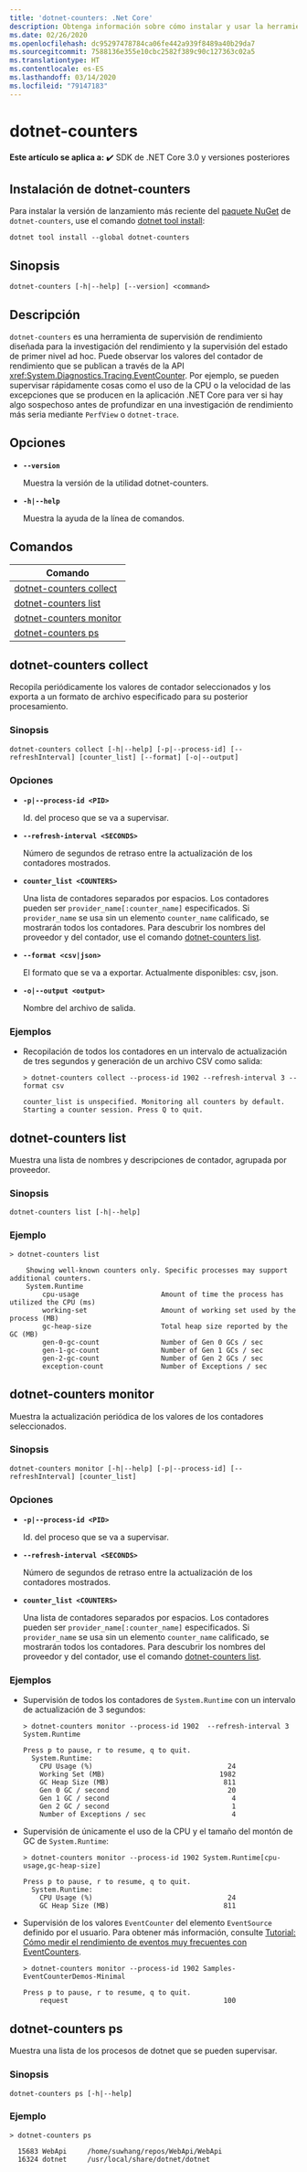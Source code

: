 ```yaml
---
title: 'dotnet-counters: .Net Core'
description: Obtenga información sobre cómo instalar y usar la herramienta de línea de comandos dotnet-counter.
ms.date: 02/26/2020
ms.openlocfilehash: dc95297478784ca06fe442a939f8489a40b29da7
ms.sourcegitcommit: 7588136e355e10cbc2582f389c90c127363c02a5
ms.translationtype: HT
ms.contentlocale: es-ES
ms.lasthandoff: 03/14/2020
ms.locfileid: "79147183"
---
```

# <a name="dotnet-counters"></a>dotnet-counters

**Este artículo se aplica a:** ✔️ SDK de .NET Core 3.0 y versiones posteriores

## <a name="install-dotnet-counters"></a>Instalación de dotnet-counters

Para instalar la versión de lanzamiento más reciente del [paquete NuGet](https://www.nuget.org/packages/dotnet-counters) de `dotnet-counters`, use el comando [dotnet tool install](../tools/dotnet-tool-install.md):

```dotnetcli
dotnet tool install --global dotnet-counters
```

## <a name="synopsis"></a>Sinopsis

```console
dotnet-counters [-h|--help] [--version] <command>
```

## <a name="description"></a>Descripción

`dotnet-counters` es una herramienta de supervisión de rendimiento diseñada para la investigación del rendimiento y la supervisión del estado de primer nivel ad hoc. Puede observar los valores del contador de rendimiento que se publican a través de la API <xref:System.Diagnostics.Tracing.EventCounter>. Por ejemplo, se pueden supervisar rápidamente cosas como el uso de la CPU o la velocidad de las excepciones que se producen en la aplicación .NET Core para ver si hay algo sospechoso antes de profundizar en una investigación de rendimiento más seria mediante `PerfView` o `dotnet-trace`.

## <a name="options"></a>Opciones

- **`--version`**

  Muestra la versión de la utilidad dotnet-counters.

- **`-h|--help`**

  Muestra la ayuda de la línea de comandos.

## <a name="commands"></a>Comandos

| Comando                                             |
| --------------------------------------------------- |
| [dotnet-counters collect](#dotnet-counters-collect) |
| [dotnet-counters list](#dotnet-counters-list)       |
| [dotnet-counters monitor](#dotnet-counters-monitor) |
| [dotnet-counters ps](#dotnet-counters-ps) |

## <a name="dotnet-counters-collect"></a>dotnet-counters collect

Recopila periódicamente los valores de contador seleccionados y los exporta a un formato de archivo especificado para su posterior procesamiento.

### <a name="synopsis"></a>Sinopsis

```console
dotnet-counters collect [-h|--help] [-p|--process-id] [--refreshInterval] [counter_list] [--format] [-o|--output]
```

### <a name="options"></a>Opciones

- **`-p|--process-id <PID>`**

  Id. del proceso que se va a supervisar.

- **`--refresh-interval <SECONDS>`**

  Número de segundos de retraso entre la actualización de los contadores mostrados.

- **`counter_list <COUNTERS>`**

  Una lista de contadores separados por espacios. Los contadores pueden ser `provider_name[:counter_name]` especificados. Si `provider_name` se usa sin un elemento `counter_name` calificado, se mostrarán todos los contadores. Para descubrir los nombres del proveedor y del contador, use el comando [dotnet-counters list](#dotnet-counters-list).

- **`--format <csv|json>`**

  El formato que se va a exportar. Actualmente disponibles: csv, json.

- **`-o|--output <output>`**

  Nombre del archivo de salida.

### <a name="examples"></a>Ejemplos

- Recopilación de todos los contadores en un intervalo de actualización de tres segundos y generación de un archivo CSV como salida:

  ```console
  > dotnet-counters collect --process-id 1902 --refresh-interval 3 --format csv

  counter_list is unspecified. Monitoring all counters by default.
  Starting a counter session. Press Q to quit.
  ```

## <a name="dotnet-counters-list"></a>dotnet-counters list

Muestra una lista de nombres y descripciones de contador, agrupada por proveedor.

### <a name="synopsis"></a>Sinopsis

```console
dotnet-counters list [-h|--help]
```

### <a name="example"></a>Ejemplo

```console
> dotnet-counters list

    Showing well-known counters only. Specific processes may support additional counters.
    System.Runtime
        cpu-usage                    Amount of time the process has utilized the CPU (ms)
        working-set                  Amount of working set used by the process (MB)
        gc-heap-size                 Total heap size reported by the GC (MB)
        gen-0-gc-count               Number of Gen 0 GCs / sec
        gen-1-gc-count               Number of Gen 1 GCs / sec
        gen-2-gc-count               Number of Gen 2 GCs / sec
        exception-count              Number of Exceptions / sec
```

## <a name="dotnet-counters-monitor"></a>dotnet-counters monitor

Muestra la actualización periódica de los valores de los contadores seleccionados.

### <a name="synopsis"></a>Sinopsis

```console
dotnet-counters monitor [-h|--help] [-p|--process-id] [--refreshInterval] [counter_list]
```

### <a name="options"></a>Opciones

- **`-p|--process-id <PID>`**

  Id. del proceso que se va a supervisar.

- **`--refresh-interval <SECONDS>`**

  Número de segundos de retraso entre la actualización de los contadores mostrados.

- **`counter_list <COUNTERS>`**

  Una lista de contadores separados por espacios. Los contadores pueden ser `provider_name[:counter_name]` especificados. Si `provider_name` se usa sin un elemento `counter_name` calificado, se mostrarán todos los contadores. Para descubrir los nombres del proveedor y del contador, use el comando [dotnet-counters list](#dotnet-counters-list).

### <a name="examples"></a>Ejemplos

- Supervisión de todos los contadores de `System.Runtime` con un intervalo de actualización de 3 segundos:

  ```console
  > dotnet-counters monitor --process-id 1902  --refresh-interval 3 System.Runtime

  Press p to pause, r to resume, q to quit.
    System.Runtime:
      CPU Usage (%)                                 24
      Working Set (MB)                            1982
      GC Heap Size (MB)                            811
      Gen 0 GC / second                             20
      Gen 1 GC / second                              4
      Gen 2 GC / second                              1
      Number of Exceptions / sec                     4
  ```

- Supervisión de únicamente el uso de la CPU y el tamaño del montón de GC de `System.Runtime`:

  ```console
  > dotnet-counters monitor --process-id 1902 System.Runtime[cpu-usage,gc-heap-size]

  Press p to pause, r to resume, q to quit.
    System.Runtime:
      CPU Usage (%)                                 24
      GC Heap Size (MB)                            811
  ```

- Supervisión de los valores `EventCounter` del elemento `EventSource` definido por el usuario. Para obtener más información, consulte [Tutorial: Cómo medir el rendimiento de eventos muy frecuentes con EventCounters](https://github.com/dotnet/runtime/blob/master/src/libraries/System.Diagnostics.Tracing/documentation/EventCounterTutorial.md).

  ```console
  > dotnet-counters monitor --process-id 1902 Samples-EventCounterDemos-Minimal

  Press p to pause, r to resume, q to quit.
      request                                      100
  ```
  
## <a name="dotnet-counters-ps"></a>dotnet-counters ps

Muestra una lista de los procesos de dotnet que se pueden supervisar.

### <a name="synopsis"></a>Sinopsis

```console
dotnet-counters ps [-h|--help]
```

### <a name="example"></a>Ejemplo

```console
> dotnet-counters ps
  
  15683 WebApi     /home/suwhang/repos/WebApi/WebApi
  16324 dotnet     /usr/local/share/dotnet/dotnet
```
